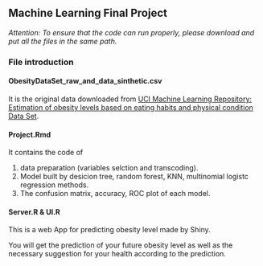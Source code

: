 ## Machine Learning Final Project  
  
*Attention: To ensure that the code can run properly, please download and put all the files in the same path.*  
  
  
### File introduction
#### ObesityDataSet_raw_and_data_sinthetic.csv
It is the original data downloaded from [UCI Machine Learning Repository: Estimation of obesity levels based on eating habits and physical condition Data Set](http://archive.ics.uci.edu/ml/datasets/Estimation+of+obesity+levels+based+on+eating+habits+and+physical+condition+).
  
  
#### Project.Rmd
It contains the code of  
1. data preparation (variables selction and transcoding).
2. Model built by desicion tree, random forest, KNN, multinomial logistc regression methods.
3. The confusion matrix, accuracy, ROC plot of each model.
  
  
#### Server.R & UI.R
This is a web App for predicting obesity level made by Shiny.  
  
You will get the prediction of your future obesity level as well as the necessary suggestion for your health according to the prediction.  
  
